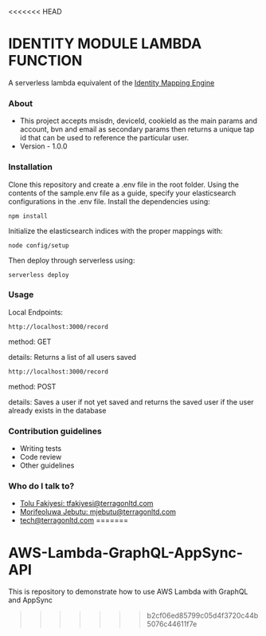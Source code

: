 <<<<<<< HEAD
# IDENTITY MODULE LAMBDA FUNCTION #

A serverless lambda equivalent of the [Identity Mapping Engine](https://bitbucket.org/terragonengineering/identity-mapping-engine)

### About ###

* This project accepts msisdn, deviceId, cookieId as the main params and account, bvn and email as secondary params then returns a unique tap id that can be used to reference the particular user.
* Version - 1.0.0

### Installation ###
Clone this repository and create a .env file in the root folder. Using the contents of the sample.env file as a guide, specify your elasticsearch configurations in the .env file.
Install the dependencies using: 

`npm install`

Initialize the elasticsearch indices with the proper mappings with:

`node config/setup`

Then deploy through serverless using:

`serverless deploy`

### Usage ###

Local Endpoints: 

`http://localhost:3000/record`

method: GET

details: Returns a list of all users saved

`http://localhost:3000/record`

method: POST

details: Saves a user if not yet saved and returns the saved user if the user already exists in the database


### Contribution guidelines ###

* Writing tests
* Code review
* Other guidelines

### Who do I talk to? ###

* [Tolu Fakiyesi: tfakiyesi@terragonltd.com](mailto:tfakiyesi@terragonltd.com)
* [Morifeoluwa Jebutu: mjebutu@terragonltd.com](mailto:mjebutu@terragonltd.com)
* [tech@terragonltd.com](mailto:tech@terragonltd.com)
=======
# AWS-Lambda-GraphQL-AppSync-API
This is repository to demonstrate how to use AWS Lambda with GraphQL and AppSync
>>>>>>> b2cf06ed85799c05d4f3720c44b5076c44611f7e
